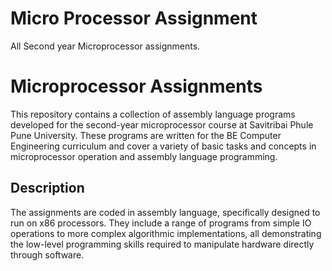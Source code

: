 # Micro Processor Assignment
All Second year Microprocessor assignments.

# Microprocessor Assignments

This repository contains a collection of assembly language programs developed for the second-year microprocessor course at Savitribai Phule Pune University. These programs are written for the BE Computer Engineering curriculum and cover a variety of basic tasks and concepts in microprocessor operation and assembly language programming.

## Description

The assignments are coded in assembly language, specifically designed to run on x86 processors. They include a range of programs from simple IO operations to more complex algorithmic implementations, all demonstrating the low-level programming skills required to manipulate hardware directly through software.
